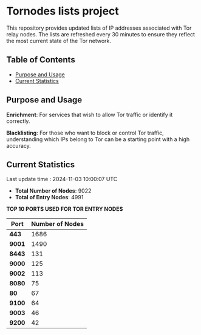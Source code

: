 # Tornodes lists project

This repository provides updated lists of IP addresses associated with Tor relay nodes. The lists are refreshed every 30 minutes to ensure they reflect the most current state of the Tor network.

## Table of Contents

- [Purpose and Usage](#purpose-and-usage)
- [Current Statistics](#current-statistics)


## Purpose and Usage

**Enrichment**: For services that wish to allow Tor traffic or identify it correctly.

**Blacklisting**: For those who want to block or control Tor traffic, understanding which IPs belong to Tor can be a starting point with a high accuracy.

## Current Statistics

Last update time : 2024-11-03 10:00:07 UTC

- **Total Number of Nodes**: 9022
- **Total of Entry Nodes**: 4991

**TOP 10 PORTS USED FOR TOR ENTRY NODES**

| **Port** | **Number of Nodes** |
|------|-----------------|
| **443**   | 1686  |
| **9001**   | 1490  |
| **8443**   | 131  |
| **9000**   | 125  |
| **9002**   | 113  |
| **8080**   | 75  |
| **80**   | 67  |
| **9100**   | 64  |
| **9003**   | 46  |
| **9200**   | 42  |


